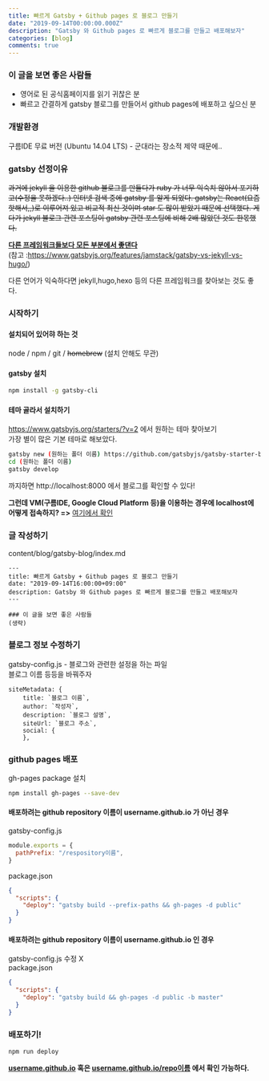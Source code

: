 ```yaml
---
title: 빠르게 Gatsby + Github pages 로 블로그 만들기
date: "2019-09-14T00:00:00.000Z"
description: "Gatsby 와 Github pages 로 빠르게 블로그를 만들고 배포해보자"
categories: [blog]
comments: true
---
```

 
### 이 글을 보면 좋은 사람들

- 영어로 된 공식홈페이지를 읽기 귀찮은 분
- 빠르고 간결하게 gatsby 블로그를 만들어서 github pages에 배포하고 싶으신 분

### 개발환경  

구름IDE 무료 버전 (Ubuntu 14.04 LTS) - 군대라는 장소적 제약 때문에..
  
### gatsby 선정이유
  
~~과거에 jekyll 을 이용한 github 블로그를 만들다가 ruby 가 너무 익숙치 않아서 포기하고(수정을 못하겠다..) 인터넷 검색 중에 gatsby 를 알게 되었다. gatsby는 React(요즘 핫해서,,)로 이루어져 있고 비교적 최신 것이며 star 도 많이 받았기 때문에 선택했다. 게다가 jekyll 블로그 관련 포스팅이 gatsby 관련 포스팅에 비해 2배 많았던 것도 한몫했다.~~  

<u>**다른 프레임워크들보다 모든 부분에서 좋댄다**</u>  
(참고 :https://www.gatsbyjs.org/features/jamstack/gatsby-vs-jekyll-vs-hugo/)  

다른 언어가 익숙하다면 jekyll,hugo,hexo 등의 다른 프레임워크를 찾아보는 것도 좋다. 


### 시작하기

#### 설치되어 있어햐 하는 것  

node / npm / git / ~~homebrew~~ (설치 안해도 무관)
 
#### gatsby 설치

```bash
npm install -g gatsby-cli
```

#### 테마 골라서 설치하기

https://www.gatsbyjs.org/starters/?v=2 에서 원하는 테마 찾아보기  
가장 별이 많은 기본 테마로 해보았다.

```bash
gatsby new (원하는 폴더 이름) https://github.com/gatsbyjs/gatsby-starter-blog
cd (원하는 폴더 이름)
gatsby develop
```

까지하면 http://localhost:8000 에서 블로그를 확인할 수 있다!  

**그런데 VM(구름IDE, Google Cloud Platform 등)을 이용하는 경우에 localhost에 어떻게 접속하지? =>** [여기에서 확인](/blog/access-vm-localhost/)

### 글 작성하기

content/blog/gatsby-blog/index.md

```
---
title: 빠르게 Gatsby + Github pages 로 블로그 만들기
date: "2019-09-14T16:00:00+09:00"
description: Gatsby 와 Github pages 로 빠르게 블로그를 만들고 배포해보자
---

### 이 글을 보면 좋은 사람들
(생략)

```

### 블로그 정보 수정하기

gatsby-config.js - 블로그와 관련한 설정을 하는 파일  
블로그 이름 등등을 바꿔주자

```
siteMetadata: {
    title: `블로그 이름`,
    author: `작성자`,
    description: `블로그 설명`,
    siteUrl: `블로그 주소`,
    social: {
    },
```

### github pages 배포

gh-pages package 설치

```bash
npm install gh-pages --save-dev
```

#### 배포하려는 github repository 이름이 username.github.io 가 아닌 경우  

gatsby-config.js

```javascript
module.exports = {
  pathPrefix: "/respository이름",
}
```

package.json

```json
{
  "scripts": {
    "deploy": "gatsby build --prefix-paths && gh-pages -d public"
  }
}
```

#### 배포하려는 github repository 이름이 username.github.io 인 경우  

gatsby-config.js 수정 X  
package.json

```json
{
  "scripts": {
    "deploy": "gatsby build && gh-pages -d public -b master"
  }
}
```

### 배포하기!

```bash
npm run deploy
```

**<u>username.github.io</u> 혹은 <u>username.github.io/repo이름</u> 에서 확인 가능하다.**

